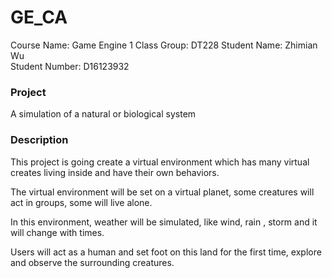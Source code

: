 # GE_CA

Course Name: Game Engine 1
Class Group: DT228
Student Name: Zhimian Wu  
Student Number: D16123932  

### Project
A simulation of a natural or biological system

### Description
This project is going create a virtual environment which has many virtual creates living inside and have their own behaviors.

The virtual environment will be set on a virtual planet, some creatures will act in groups, some will live alone.

In this environment, weather will be simulated, like wind, rain , storm and it will change with times.

Users will act as a human and set foot on this land for the first time, explore and observe the surrounding creatures.
